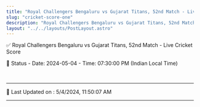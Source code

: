 ```yaml
---
title: "Royal Challengers Bengaluru vs Gujarat Titans, 52nd Match - Live Cricket Score"
slug: "cricket-score-one"
description: "Royal Challengers Bengaluru vs Gujarat Titans, 52nd Match - Live Cricket Score - Date: 2024-05-04 - Time: 07:30:00 PM (Indian Local Time)."
layout: "../../layouts/PostLayout.astro"
--- 
```


✅ Royal Challengers Bengaluru vs Gujarat Titans, 52nd Match - Live Cricket Score

📑 Status - Date: 2024-05-04 - Time: 07:30:00 PM (Indian Local Time)

<br />

***

📝 Last Updated on : 5/4/2024, 11:50:07 AM

***

